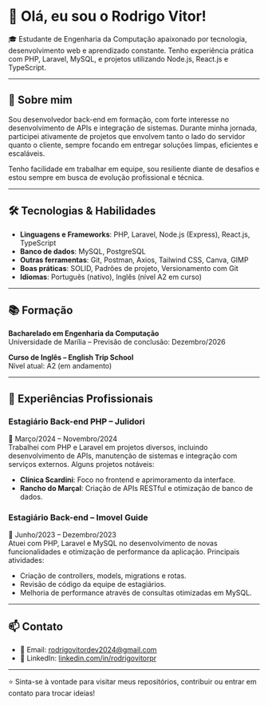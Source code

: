 # 👋 Olá, eu sou o Rodrigo Vitor!

🎓 Estudante de Engenharia da Computação apaixonado por tecnologia, desenvolvimento web e aprendizado constante. Tenho experiência prática com PHP, Laravel, MySQL, e projetos utilizando Node.js, React.js e TypeScript.

---

## 💼 Sobre mim

Sou desenvolvedor back-end em formação, com forte interesse no desenvolvimento de APIs e integração de sistemas. Durante minha jornada, participei ativamente de projetos que envolvem tanto o lado do servidor quanto o cliente, sempre focando em entregar soluções limpas, eficientes e escaláveis.

Tenho facilidade em trabalhar em equipe, sou resiliente diante de desafios e estou sempre em busca de evolução profissional e técnica.

---

## 🛠️ Tecnologias & Habilidades

- **Linguagens e Frameworks**: PHP, Laravel, Node.js (Express), React.js, TypeScript
- **Banco de dados**: MySQL, PostgreSQL
- **Outras ferramentas**: Git, Postman, Axios, Tailwind CSS, Canva, GIMP
- **Boas práticas**: SOLID, Padrões de projeto, Versionamento com Git
- **Idiomas**: Português (nativo), Inglês (nível A2 em curso)

---

## 📚 Formação

**Bacharelado em Engenharia da Computação**  
Universidade de Marília – Previsão de conclusão: Dezembro/2026

**Curso de Inglês – English Trip School**  
Nível atual: A2 (em andamento)

---

## 💼 Experiências Profissionais

### Estagiário Back-end PHP – Julidori  
📆 Março/2024 – Novembro/2024  
Trabalhei com PHP e Laravel em projetos diversos, incluindo desenvolvimento de APIs, manutenção de sistemas e integração com serviços externos. Alguns projetos notáveis:

- **Clínica Scardini**: Foco no frontend e aprimoramento da interface.
- **Rancho do Marçal**: Criação de APIs RESTful e otimização de banco de dados.

### Estagiário Back-end – Imovel Guide  
📆 Junho/2023 – Dezembro/2023  
Atuei com PHP, Laravel e MySQL no desenvolvimento de novas funcionalidades e otimização de performance da aplicação. Principais atividades:

- Criação de controllers, models, migrations e rotas.
- Revisão de código da equipe de estagiários.
- Melhoria de performance através de consultas otimizadas em MySQL.

---

## 📫 Contato

- 📧 Email: [rodrigovitordev2024@gmail.com](mailto:rodrigovitordev2024@gmail.com)  
- 💼 LinkedIn: [linkedin.com/in/rodrigovitorpr](https://www.linkedin.com/in/rodrigovitorpr)  

---

⭐ Sinta-se à vontade para visitar meus repositórios, contribuir ou entrar em contato para trocar ideias!
